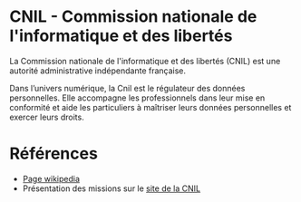 # CNIL - Commission nationale de l'informatique et des libertés
<!-- SPDX-License-Identifier: MPL-2.0 -->

La Commission nationale de l'informatique et des libertés (CNIL) est une autorité administrative indépendante française. 

Dans l’univers numérique, la Cnil est le régulateur des données personnelles. 
Elle accompagne les professionnels dans leur mise en conformité et aide les particuliers à maîtriser leurs données personnelles et exercer leurs droits.

# Références

- [Page wikipedia](https://fr.wikipedia.org/wiki/Commission_nationale_de_l%27informatique_et_des_libert%C3%A9s_(France))
- Présentation des missions sur le [site de la CNIL](https://www.cnil.fr/fr/les-missions-de-la-cnil)